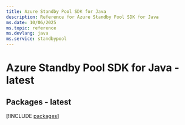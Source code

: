 ```yaml
---
title: Azure Standby Pool SDK for Java
description: Reference for Azure Standby Pool SDK for Java
ms.date: 10/06/2025
ms.topic: reference
ms.devlang: java
ms.service: standbypool
---
```

# Azure Standby Pool SDK for Java - latest
## Packages - latest
[!INCLUDE [packages](standby-pool-index.md)]